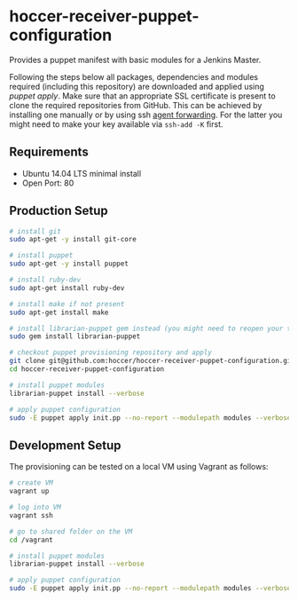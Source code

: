 hoccer-receiver-puppet-configuration
===========================

Provides a puppet manifest with basic modules for a Jenkins Master.

Following the steps below all packages, dependencies and modules required (including this repository) are downloaded and applied using _puppet apply_. Make sure that an appropriate SSL certificate is present to clone the required repositories from GitHub. This can be achieved by installing one manually or by using ssh [agent forwarding](https://help.github.com/articles/using-ssh-agent-forwarding). For the latter you might need to make your key available via `ssh-add -K` first.

## Requirements

* Ubuntu 14.04 LTS minimal install
* Open Port: 80

## Production Setup

```bash
# install git
sudo apt-get -y install git-core

# install puppet
sudo apt-get -y install puppet

# install ruby-dev
sudo apt-get install ruby-dev

# install make if not present
sudo apt-get install make

# install librarian-puppet gem instead (you might need to reopen your terminal afterwards)
sudo gem install librarian-puppet

# checkout puppet provisioning repository and apply
git clone git@github.com:hoccer/hoccer-receiver-puppet-configuration.git
cd hoccer-receiver-puppet-configuration

# install puppet modules
librarian-puppet install --verbose

# apply puppet configuration
sudo -E puppet apply init.pp --no-report --modulepath modules --verbose
```
## Development Setup

The provisioning can be tested on a local VM using Vagrant as follows:

```bash
# create VM
vagrant up

# log into VM
vagrant ssh

# go to shared folder on the VM
cd /vagrant

# install puppet modules
librarian-puppet install --verbose

# apply puppet configuration
sudo -E puppet apply init.pp --no-report --modulepath modules --verbose
```
